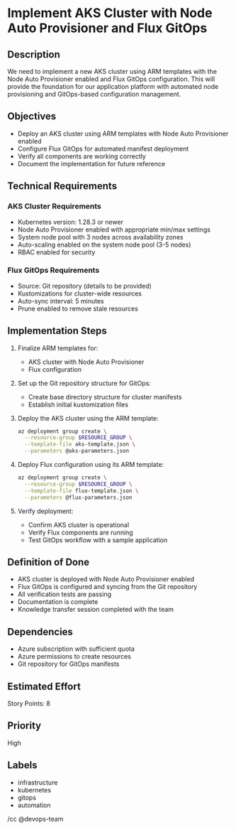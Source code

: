 # Implement AKS Cluster with Node Auto Provisioner and Flux GitOps

## Description

We need to implement a new AKS cluster using ARM templates with the Node Auto Provisioner enabled and Flux GitOps configuration. This will provide the foundation for our application platform with automated node provisioning and GitOps-based configuration management.

## Objectives

- Deploy an AKS cluster using ARM templates with Node Auto Provisioner enabled
- Configure Flux GitOps for automated manifest deployment
- Verify all components are working correctly
- Document the implementation for future reference

## Technical Requirements

### AKS Cluster Requirements
- Kubernetes version: 1.28.3 or newer
- Node Auto Provisioner enabled with appropriate min/max settings
- System node pool with 3 nodes across availability zones
- Auto-scaling enabled on the system node pool (3-5 nodes)
- RBAC enabled for security

### Flux GitOps Requirements
- Source: Git repository (details to be provided)
- Kustomizations for cluster-wide resources
- Auto-sync interval: 5 minutes
- Prune enabled to remove stale resources

## Implementation Steps

1. Finalize ARM templates for:
   - AKS cluster with Node Auto Provisioner
   - Flux configuration

2. Set up the Git repository structure for GitOps:
   - Create base directory structure for cluster manifests
   - Establish initial kustomization files

3. Deploy the AKS cluster using the ARM template:
   ```bash
   az deployment group create \
     --resource-group $RESOURCE_GROUP \
     --template-file aks-template.json \
     --parameters @aks-parameters.json
   ```

4. Deploy Flux configuration using its ARM template:
   ```bash
   az deployment group create \
     --resource-group $RESOURCE_GROUP \
     --template-file flux-template.json \
     --parameters @flux-parameters.json
   ```

5. Verify deployment:
   - Confirm AKS cluster is operational
   - Verify Flux components are running
   - Test GitOps workflow with a sample application

## Definition of Done
- AKS cluster is deployed with Node Auto Provisioner enabled
- Flux GitOps is configured and syncing from the Git repository
- All verification tests are passing
- Documentation is complete
- Knowledge transfer session completed with the team

## Dependencies
- Azure subscription with sufficient quota
- Azure permissions to create resources
- Git repository for GitOps manifests

## Estimated Effort
Story Points: 8

## Priority
High

## Labels
- infrastructure
- kubernetes
- gitops
- automation

/cc @devops-team